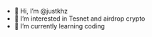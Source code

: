 - 👋 Hi, I’m @justkhz
- 👀 I’m interested in Tesnet and airdrop crypto
- 🌱 I’m currently learning coding

<!---
justkhz/justkhz is a ✨ special ✨ repository because its `README.md` (this file) appears on your GitHub profile.
You can click the Preview link to take a look at your changes.
--->
